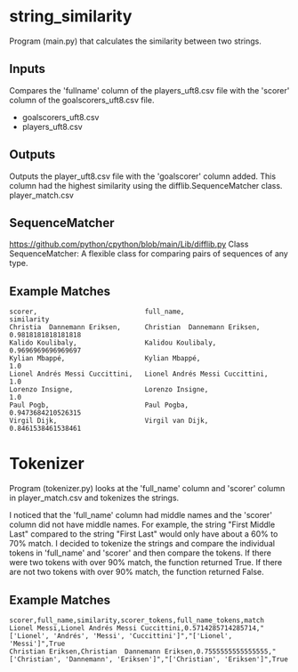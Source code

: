 # string_similarity

Program (main.py) that calculates the similarity between two strings.

## Inputs
Compares the 'fullname' column of the players_uft8.csv file with the 'scorer' column of the goalscorers_uft8.csv file.
* goalscorers_uft8.csv
* players_uft8.csv

## Outputs
Outputs the player_uft8.csv file with the 'goalscorer' column added.  This column had the highest similarity using the difflib.SequenceMatcher class.
player_match.csv

## SequenceMatcher
https://github.com/python/cpython/blob/main/Lib/difflib.py
Class SequenceMatcher:
    A flexible class for comparing pairs of sequences of any type.

## Example Matches
```
scorer,                           full_name,                          similarity
Christia  Dannemann Eriksen,      Christian  Dannemann Eriksen,       0.9818181818181818
Kalido Koulibaly,                 Kalidou Koulibaly,                  0.9696969696969697
Kylian Mbappé,                    Kylian Mbappé,                      1.0
Lionel Andrés Messi Cuccittini,   Lionel Andrés Messi Cuccittini,     1.0
Lorenzo Insigne,                  Lorenzo Insigne,                    1.0
Paul Pogb,                        Paul Pogba,                         0.9473684210526315
Virgil Dijk,                      Virgil van Dijk,                    0.8461538461538461

```

# Tokenizer

Program (tokenizer.py) looks at the 'full_name' column and 'scorer' column in player_match.csv and tokenizes the strings.

I noticed that the 'full_name' column had middle names and the 'scorer' column did not have middle names.  For example, the string "First Middle Last" compared to the string "First Last" would only have about a 60% to 70% match. I decided to tokenize the strings and compare the individual tokens in 'full_name' and 'scorer' and then compare the tokens.  If there were two tokens with over 90% match, the function returned True.  If there are not two tokens with over 90% match, the function returned False.

## Example Matches
```
scorer,full_name,similarity,scorer_tokens,full_name_tokens,match
Lionel Messi,Lionel Andrés Messi Cuccittini,0.5714285714285714,"['Lionel', 'Andrés', 'Messi', 'Cuccittini']","['Lionel', 'Messi']",True
Christian Eriksen,Christian  Dannemann Eriksen,0.7555555555555555,"['Christian', 'Dannemann', 'Eriksen']","['Christian', 'Eriksen']",True

```